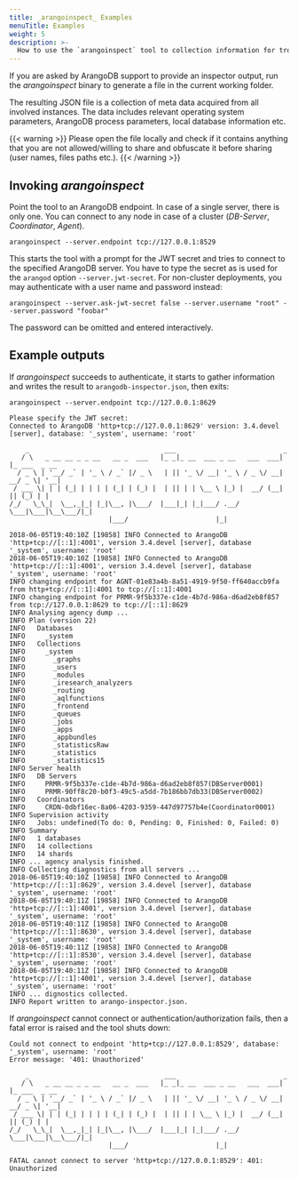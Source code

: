 ```yaml
---
title: _arangoinspect_ Examples
menuTitle: Examples
weight: 5
description: >-
  How to use the `arangoinspect` tool to collection information for troubleshooting
---
```

If you are asked by ArangoDB support to provide an inspector output, run
the _arangoinspect_ binary to generate a file in the current working folder.

The resulting JSON file is a collection of meta data acquired from all
involved instances. The data includes relevant operating system parameters,
ArangoDB process parameters, local database information etc.

{{< warning >}}
Please open the file locally and check if it contains anything that you are
not allowed/willing to share and obfuscate it before sharing (user names,
files paths etc.).
{{< /warning >}}

## Invoking *arangoinspect*

Point the tool to an ArangoDB endpoint. In case of a single server, there
is only one. You can connect to any node in case of a cluster (_DB-Server_,
_Coordinator_, _Agent_).

```
arangoinspect --server.endpoint tcp://127.0.0.1:8529
```

This starts the tool with a prompt for the JWT secret and tries to connect
to the specified ArangoDB server. You have to type the secret as is used for
the `arangod` option `--server.jwt-secret`. For non-cluster deployments,
you may authenticate with a user name and password instead:

```
arangoinspect --server.ask-jwt-secret false --server.username "root" --server.password "foobar"
```

The password can be omitted and entered interactively.

## Example outputs

If _arangoinspect_ succeeds to authenticate, it starts to gather information
and writes the result to `arangodb-inspector.json`, then exits:

```
arangoinspect --server.endpoint tcp://127.0.0.1:8629

Please specify the JWT secret: 
Connected to ArangoDB 'http+tcp://127.0.0.1:8629' version: 3.4.devel [server], database: '_system', username: 'root'

    _                                  ___                           _
   / \   _ __ __ _ _ __   __ _  ___   |_ _|_ __  ___ _ __   ___  ___| |_ ___  _ __
  / _ \ | '__/ _` | '_ \ / _` |/ _ \   | || '_ \/ __| '_ \ / _ \/ __| __/ _ \| '__|
 / ___ \| | | (_| | | | | (_| | (_) |  | || | | \__ \ |_) |  __/ (__| || (_) | |
/_/   \_\_|  \__,_|_| |_|\__, |\___/  |___|_| |_|___/ .__/ \___|\___|\__\___/|_|
                         |___/                      |_|                         

2018-06-05T19:40:10Z [19858] INFO Connected to ArangoDB 'http+tcp://[::1]:4001', version 3.4.devel [server], database '_system', username: 'root'
2018-06-05T19:40:10Z [19858] INFO Connected to ArangoDB 'http+tcp://[::1]:4001', version 3.4.devel [server], database '_system', username: 'root'
INFO changing endpoint for AGNT-01e83a4b-8a51-4919-9f50-ff640accb9fa from http+tcp://[::1]:4001 to tcp://[::1]:4001
INFO changing endpoint for PRMR-9f5b337e-c1de-4b7d-986a-d6ad2eb8f857 from tcp://127.0.0.1:8629 to tcp://[::1]:8629
INFO Analysing agency dump ...
INFO Plan (version 22)
INFO   Databases
INFO     _system
INFO   Collections
INFO     _system
INFO       _graphs
INFO       _users
INFO       _modules
INFO       _iresearch_analyzers
INFO       _routing
INFO       _aqlfunctions
INFO       _frontend
INFO       _queues
INFO       _jobs
INFO       _apps
INFO       _appbundles
INFO       _statisticsRaw
INFO       _statistics
INFO       _statistics15
INFO Server health
INFO   DB Servers
INFO     PRMR-9f5b337e-c1de-4b7d-986a-d6ad2eb8f857(DBServer0001)
INFO     PRMR-90ff8c20-b0f3-49c5-a5dd-7b186bb7db33(DBServer0002)
INFO   Coordinators
INFO     CRDN-0dbf16ec-8a06-4203-9359-447d97757b4e(Coordinator0001)
INFO Supervision activity
INFO   Jobs: undefined(To do: 0, Pending: 0, Finished: 0, Failed: 0)
INFO Summary
INFO   1 databases
INFO   14 collections 
INFO   14 shards 
INFO ... agency analysis finished.
INFO Collecting diagnostics from all servers ... 
2018-06-05T19:40:10Z [19858] INFO Connected to ArangoDB 'http+tcp://[::1]:8629', version 3.4.devel [server], database '_system', username: 'root'
2018-06-05T19:40:11Z [19858] INFO Connected to ArangoDB 'http+tcp://[::1]:4001', version 3.4.devel [server], database '_system', username: 'root'
2018-06-05T19:40:11Z [19858] INFO Connected to ArangoDB 'http+tcp://[::1]:8630', version 3.4.devel [server], database '_system', username: 'root'
2018-06-05T19:40:11Z [19858] INFO Connected to ArangoDB 'http+tcp://[::1]:8530', version 3.4.devel [server], database '_system', username: 'root'
2018-06-05T19:40:11Z [19858] INFO Connected to ArangoDB 'http+tcp://[::1]:4001', version 3.4.devel [server], database '_system', username: 'root'
INFO ... dignostics collected.
INFO Report written to arango-inspector.json.
```

If _arangoinspect_ cannot connect or authentication/authorization fails, then a fatal error
is raised and the tool shuts down:

```
Could not connect to endpoint 'http+tcp://127.0.0.1:8529', database: '_system', username: 'root'
Error message: '401: Unauthorized'

    _                                  ___                           _
   / \   _ __ __ _ _ __   __ _  ___   |_ _|_ __  ___ _ __   ___  ___| |_ ___  _ __
  / _ \ | '__/ _` | '_ \ / _` |/ _ \   | || '_ \/ __| '_ \ / _ \/ __| __/ _ \| '__|
 / ___ \| | | (_| | | | | (_| | (_) |  | || | | \__ \ |_) |  __/ (__| || (_) | |
/_/   \_\_|  \__,_|_| |_|\__, |\___/  |___|_| |_|___/ .__/ \___|\___|\__\___/|_|
                         |___/                      |_|                         

FATAL cannot connect to server 'http+tcp://127.0.0.1:8529': 401: Unauthorized
```
